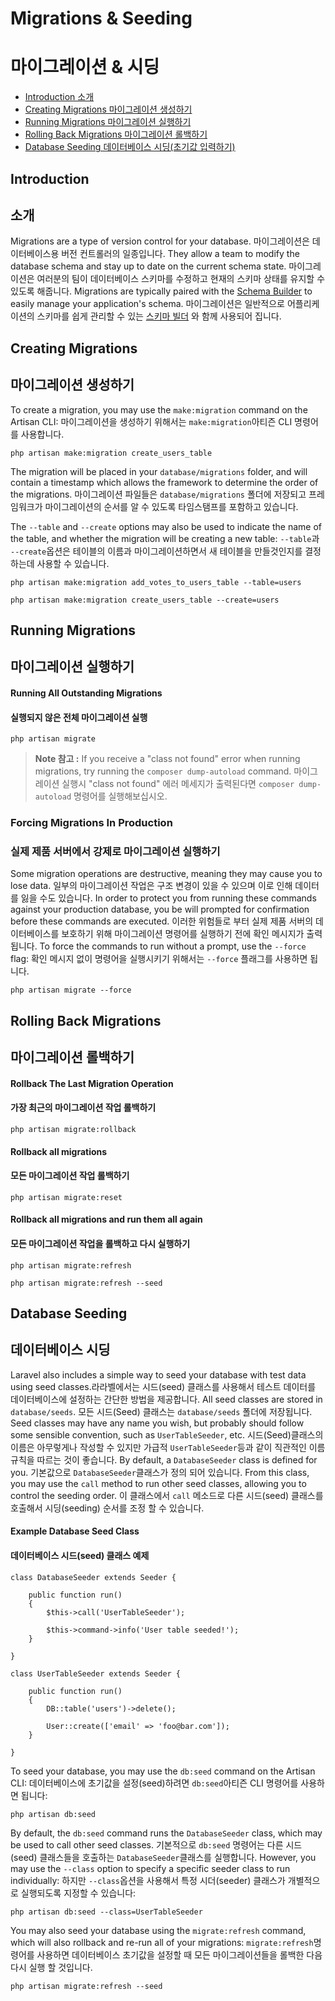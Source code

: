 # Migrations & Seeding
# 마이그레이션 & 시딩

- [Introduction 소개](#introduction)
- [Creating Migrations 마이그레이션 생성하기](#creating-migrations)
- [Running Migrations 마이그레이션 실행하기](#running-migrations)
- [Rolling Back Migrations 마이그레이션 롤백하기](#rolling-back-migrations)
- [Database Seeding 데이터베이스 시딩(초기값 입력하기)](#database-seeding)

<a name="introduction"></a>
## Introduction
## 소개

Migrations are a type of version control for your database. 마이그레이션은 데이터베이스용 버전 컨트롤러의 일종입니다. They allow a team to modify the database schema and stay up to date on the current schema state. 마이그레이션은 여러분의 팀이 데이터베이스 스키마를 수정하고 현재의 스키마 상태를 유지할 수 있도록 해줍니다. Migrations are typically paired with the [Schema Builder](/docs/{{version}}/schema) to easily manage your application's schema. 마이그레이션은 일반적으로 어플리케이션의 스키마를 쉽게 관리할 수 있는 [스키마 빌더](/docs/{{version}}/schema) 와 함께 사용되어 집니다.

<a name="creating-migrations"></a>
## Creating Migrations
## 마이그레이션 생성하기

To create a migration, you may use the `make:migration` command on the Artisan CLI: 마이그레이션을 생성하기 위해서는 `make:migration`아티즌 CLI 명령어를 사용합니다. 

	php artisan make:migration create_users_table

The migration will be placed in your `database/migrations` folder, and will contain a timestamp which allows the framework to determine the order of the migrations. 마이그레이션 파일들은 `database/migrations` 폴더에 저장되고 프레임워크가 마이그레이션의 순서를 알 수 있도록 타임스탬프를 포함하고 있습니다. 

The `--table` and `--create` options may also be used to indicate the name of the table, and whether the migration will be creating a new table: `--table`과 `--create`옵션은 테이블의 이름과 마이그레이션하면서 새 테이블을 만들것인지를 결정하는데 사용할 수 있습니다.

	php artisan make:migration add_votes_to_users_table --table=users

	php artisan make:migration create_users_table --create=users

<a name="running-migrations"></a>
## Running Migrations
## 마이그레이션 실행하기

#### Running All Outstanding Migrations
#### 실행되지 않은 전체 마이그레이션 실행

	php artisan migrate

> **Note 참고 :** If you receive a "class not found" error when running migrations, try running the `composer dump-autoload` command. 마이그레이션 실행시 "class not found" 에러 메세지가 출력된다면 `composer dump-autoload` 명령어를 실행해보십시오. 

### Forcing Migrations In Production
### 실제 제품 서버에서 강제로 마이그레이션 실행하기

Some migration operations are destructive, meaning they may cause you to lose data. 일부의 마이그레이션 작업은 구조 변경이 있을 수 있으며 이로 인해 데이터를 잃을 수도 있습니다. In order to protect you from running these commands against your production database, you be will prompted for confirmation before these commands are executed. 이러한 위험들로 부터 실제 제품 서버의 데이터베이스를 보호하기 위해 마이그레이션 명령어를 실행하기 전에 확인 메시지가 출력됩니다. To force the commands to run without a prompt, use the `--force` flag: 확인 메시지 없이 명령어을 실행시키기 위해서는 `--force` 플래그를 사용하면 됩니다. 

	php artisan migrate --force

<a name="rolling-back-migrations"></a>
## Rolling Back Migrations
## 마이그레이션 롤백하기

#### Rollback The Last Migration Operation
#### 가장 최근의 마이그레이션 작업 롤백하기

	php artisan migrate:rollback

#### Rollback all migrations
#### 모든 마이그레이션 작업 롤백하기

	php artisan migrate:reset

#### Rollback all migrations and run them all again
#### 모든 마이그레이션 작업을 롤백하고 다시 실행하기

	php artisan migrate:refresh

	php artisan migrate:refresh --seed

<a name="database-seeding"></a>
## Database Seeding
## 데이터베이스 시딩

Laravel also includes a simple way to seed your database with test data using seed classes.라라벨에서는 시드(seed) 클래스를 사용해서 테스트 데이터를 데이터베이스에 설정하는 간단한 방법을 제공합니다. All seed classes are stored in `database/seeds`. 모든 시드(Seed) 클래스는 `database/seeds` 폴더에 저장됩니다. Seed classes may have any name you wish, but probably should follow some sensible convention, such as `UserTableSeeder`, etc. 시드(Seed)클래스의 이름은 아무렇게나 작성할 수 있지만 가급적 `UserTableSeeder`등과 같이 직관적인 이름 규칙을 따르는 것이 좋습니다. By default, a `DatabaseSeeder` class is defined for you. 기본값으로 `DatabaseSeeder`클래스가 정의 되어 있습니다. From this class, you may use the `call` method to run other seed classes, allowing you to control the seeding order. 이 클래스에서 `call` 메소드로 다른 시드(seed) 클래스를  호출해서 시딩(seeding) 순서를 조정 할 수 있습니다.

#### Example Database Seed Class
#### 데이터베이스 시드(seed) 클래스 예제 

	class DatabaseSeeder extends Seeder {

		public function run()
		{
			$this->call('UserTableSeeder');

			$this->command->info('User table seeded!');
		}

	}

	class UserTableSeeder extends Seeder {

		public function run()
		{
			DB::table('users')->delete();

			User::create(['email' => 'foo@bar.com']);
		}

	}

To seed your database, you may use the `db:seed` command on the Artisan CLI:
데이터베이스에 초기값을 설정(seed)하려면 `db:seed`아티즌 CLI 명령어를 사용하면 됩니다:

	php artisan db:seed

By default, the `db:seed` command runs the `DatabaseSeeder` class, which may be used to call other seed classes. 기본적으로 `db:seed` 명령어는 다른 시드(seed) 클래스들을 호출하는 `DatabaseSeeder`클래스를 실행합니다. However, you may use the `--class` option to specify a specific seeder class to run individually: 하지만 `--class`옵션을 사용해서 특정 시더(seeder) 클래스가 개별적으로 실행되도록 지정할 수 있습니다:

	php artisan db:seed --class=UserTableSeeder

You may also seed your database using the `migrate:refresh` command, which will also rollback and re-run all of your migrations: `migrate:refresh`명령어를 사용하면 데이터베이스 초기값을 설정할 때 모든 마이그레이션들을 롤백한 다음 다시 실행 할 것입니다.

	php artisan migrate:refresh --seed
